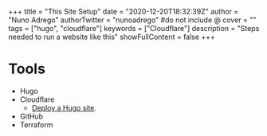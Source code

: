 +++
title = "This Site Setup"
date = "2020-12-20T18:32:39Z"
author = "Nuno Adrego"
authorTwitter = "nunoadrego" #do not include @
cover = ""
tags = ["hugo", "cloudflare"]
keywords = ["Cloudflare"]
description = "Steps needed to run a website like this"
showFullContent = false
+++

# Tools
- Hugo
- Cloudflare
  - [Deploy a Hugo site](https://developers.cloudflare.com/pages/how-to/deploy-a-hugo-site).
- GitHub
- Terraform
